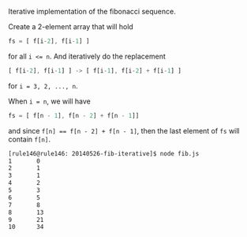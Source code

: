 Iterative implementation of the fibonacci sequence.

Create a 2-element array that will hold

```javascript
fs = [ f[i-2], f[i-1] ]
```

for all `i <= n`. And iteratively do the replacement

```javascript
[ f[i-2], f[i-1] ] -> [ f[i-1], f[i-2] + f[i-1] ]
```

for `i = 3, 2, ..., n`.

When `i = n`, we will have

```javascript
fs = [ f[n - 1], f[n - 2] + f[n - 1]]
```

and since `f[n] == f[n - 2] + f[n - 1]`, then the last element
of `fs` will contain `f[n]`.

```bash
[rule146@rule146: 20140526-fib-iterative]$ node fib.js
1       0
2       1
3       1
4       2
5       3
6       5
7       8
8       13
9       21
10      34
```
